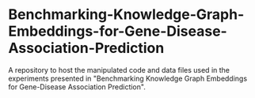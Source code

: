 # Benchmarking-Knowledge-Graph-Embeddings-for-Gene-Disease-Association-Prediction
A repository to host the manipulated code and data files used in the experiments presented in "Benchmarking Knowledge Graph Embeddings for Gene-Disease Association Prediction".
